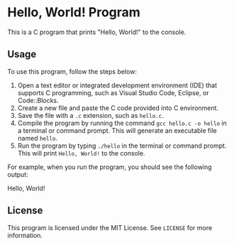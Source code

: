 # Hello, World! Program

This is a C program that prints "Hello, World!" to the console.

## Usage

To use this program, follow the steps below:

1. Open a text editor or integrated development environment (IDE) that supports C programming, such as Visual Studio Code, Eclipse, or Code::Blocks.
2. Create a new file and paste the C code provided into C environment.
3. Save the file with a `.c` extension, such as `hello.c`.
4. Compile the program by running the command `gcc hello.c -o hello` in a terminal or command prompt. This will generate an executable file named `hello`.
5. Run the program by typing `./hello` in the terminal or command prompt. This will print `Hello, World!` to the console.

For example, when you run the program, you should see the following output:

Hello, World!

## License

This program is licensed under the MIT License. See `LICENSE` for more information.
